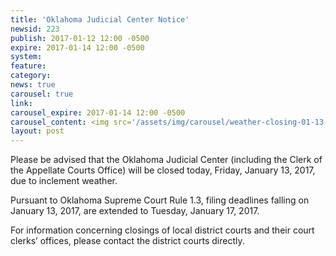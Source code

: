 ```yaml
---
title: 'Oklahoma Judicial Center Notice'
newsid: 223
publish: 2017-01-12 12:00 -0500
expire: 2017-01-14 12:00 -0500
system: 
feature: 
category: 
news: true
carousel: true
link: 
carousel_expire: 2017-01-14 12:00 -0500
carousel_content: <img src='/assets/img/carousel/weather-closing-01-13-2017.jpg' alt='' />
layout: post
---
```

<p>Please be advised that the Oklahoma Judicial Center (including the Clerk of the Appellate Courts Office) will be closed today, Friday, January 13, 2017, due to inclement weather.</p>
<p>Pursuant to Oklahoma Supreme Court Rule 1.3, filing deadlines falling on January 13, 2017, are extended to Tuesday, January 17, 2017.</p>
<p>For information concerning closings of local district courts and their court clerks’ offices, please contact the district courts directly.</p>